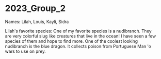 # 2023_Group_2

Names: Lilah, Louis, Kayli, Sidra

Lilah's favorite species: One of my favorite species is a nudibranch. They are very colorful slug like creatures that live in the ocean! I have seen a few species of them and hope to find more. One of the coolest looking nudibranch is the blue dragon. It collects poison from Portuguese Man 'o wars to use on prey.

